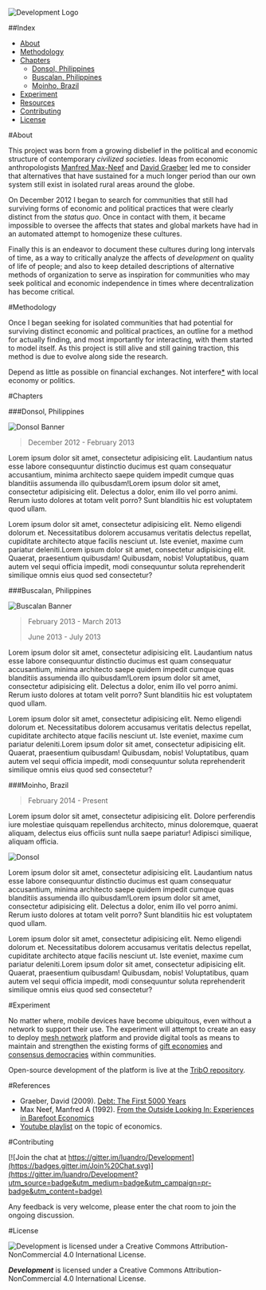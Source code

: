 ![Development Logo](assets/development_git_logo.jpg)

##Index

- [About](#about)
- [Methodology](#methodology)
- [Chapters](#chapters)
	- [Donsol, Philippines](#donsol-philippines)
	- [Buscalan, Philippines](#buscalan-philippines)
	- [Moinho, Brazil](#moinho-brazil)
- [Experiment](#experiment)	
- [Resources](#resources)
- [Contributing](#contributing)	
- [License](#license)


#About

This project was born from a growing disbelief in the political and economic structure of contemporary _civilized societies_. Ideas from economic anthropologists [Manfred Max-Neef](http://en.wikipedia.org/wiki/Manfred_Max_Neef) and [David Graeber](http://en.wikipedia.org/wiki/David_Graeber) led me to consider that alternatives that have sustained for a much longer period than our own system still exist in isolated rural areas around the globe. 

On December 2012 I began to search for communities that still had surviving forms of economic and political practices that were clearly distinct from the _status quo_. Once in contact with them, it became impossible to oversee the affects that states and global markets have had in an automated attempt to homogenize these cultures. 

Finally this is an endeavor to document these cultures during long intervals of time, as a way to critically analyze the affects of _development_ on quality of life of people; and also to keep detailed descriptions of alternative methods of organization to serve as inspiration for communities who may seek political and economic independence in times where decentralization has become critical.


#Methodology

Once I began seeking for isolated communities that had potential for surviving distinct economic and political practices, an outline for a method for actually finding, and most importantly for interacting, with them started to model itself. As this project is still alive and still gaining traction, this method is due to evolve along side the research.


Depend as little as possible on financial exchanges. 
Not interfere[*](#experiment) with local economy or politics.

#Chapters

###Donsol, Philippines

![Donsol Banner](assets/development_donsol_banner.jpg)

> December 2012 - February 2013

Lorem ipsum dolor sit amet, consectetur adipisicing elit. Laudantium natus esse labore consequuntur distinctio ducimus est quam consequatur accusantium, minima architecto saepe quidem impedit cumque quas blanditiis assumenda illo quibusdam!Lorem ipsum dolor sit amet, consectetur adipisicing elit. Delectus a dolor, enim illo vel porro animi. Rerum iusto dolores at totam velit porro? Sunt blanditiis hic est voluptatem quod ullam.

Lorem ipsum dolor sit amet, consectetur adipisicing elit. Nemo eligendi dolorum et. Necessitatibus dolorem accusamus veritatis delectus repellat, cupiditate architecto atque facilis nesciunt ut. Iste eveniet, maxime cum pariatur deleniti.Lorem ipsum dolor sit amet, consectetur adipisicing elit. Quaerat, praesentium quibusdam! Quibusdam, nobis! Voluptatibus, quam autem vel sequi officia impedit, modi consequuntur soluta reprehenderit similique omnis eius quod sed consectetur?

###Buscalan, Philippines

![Buscalan Banner](assets/development_buscalan_banner.jpg)

> February 2013 - March 2013
>
> June 2013 - July 2013

Lorem ipsum dolor sit amet, consectetur adipisicing elit. Laudantium natus esse labore consequuntur distinctio ducimus est quam consequatur accusantium, minima architecto saepe quidem impedit cumque quas blanditiis assumenda illo quibusdam!Lorem ipsum dolor sit amet, consectetur adipisicing elit. Delectus a dolor, enim illo vel porro animi. Rerum iusto dolores at totam velit porro? Sunt blanditiis hic est voluptatem quod ullam.

Lorem ipsum dolor sit amet, consectetur adipisicing elit. Nemo eligendi dolorum et. Necessitatibus dolorem accusamus veritatis delectus repellat, cupiditate architecto atque facilis nesciunt ut. Iste eveniet, maxime cum pariatur deleniti.Lorem ipsum dolor sit amet, consectetur adipisicing elit. Quaerat, praesentium quibusdam! Quibusdam, nobis! Voluptatibus, quam autem vel sequi officia impedit, modi consequuntur soluta reprehenderit similique omnis eius quod sed consectetur?

###Moinho, Brazil

> February 2014 - Present

Lorem ipsum dolor sit amet, consectetur adipisicing elit. Dolore perferendis iure molestiae quisquam repellendus architecto, minus doloremque, quaerat aliquam, delectus eius officiis sunt nulla saepe pariatur! Adipisci similique, aliquam officia.

![Donsol](assets/development_banner.jpg)

Lorem ipsum dolor sit amet, consectetur adipisicing elit. Laudantium natus esse labore consequuntur distinctio ducimus est quam consequatur accusantium, minima architecto saepe quidem impedit cumque quas blanditiis assumenda illo quibusdam!Lorem ipsum dolor sit amet, consectetur adipisicing elit. Delectus a dolor, enim illo vel porro animi. Rerum iusto dolores at totam velit porro? Sunt blanditiis hic est voluptatem quod ullam.

Lorem ipsum dolor sit amet, consectetur adipisicing elit. Nemo eligendi dolorum et. Necessitatibus dolorem accusamus veritatis delectus repellat, cupiditate architecto atque facilis nesciunt ut. Iste eveniet, maxime cum pariatur deleniti.Lorem ipsum dolor sit amet, consectetur adipisicing elit. Quaerat, praesentium quibusdam! Quibusdam, nobis! Voluptatibus, quam autem vel sequi officia impedit, modi consequuntur soluta reprehenderit similique omnis eius quod sed consectetur?

#Experiment

No matter where, mobile devices have become ubiquitous, even without a network to support their use. The experiment will attempt to create an easy to deploy [mesh network](http://en.wikipedia.org/wiki/Mesh_networking) platform and provide digital tools as means to maintain and strengthen the existing forms of [gift economies](http://en.wikipedia.org/wiki/Gift_economy) and [consensus democracies](http://en.wikipedia.org/wiki/Consensus_democracy) within communities.

Open-source development of the platform is live at the [TribO repository](https://github.com/luandro/TribO).

#References

- Graeber, David (2009). [Debt: The First 5000 Years](http://theanarchistlibrary.org/library/david-graeber-debt-the-first-five-thousand-years)
- Max Neef, Manfred A (1992). [From the Outside Looking In: Experiences in Barefoot Economics](https://web.archive.org/web/20121021020841/http://www.max-neef.cl/download/Max_Neef_From_the_outside_looking_in.pdf)
- [Youtube playlist](https://www.youtube.com/playlist?list=PLJlVvky-wBN_l5zyWKEi0y6MjNIk0s3Nn) on the topic of economics.

#Contributing

[![Join the chat at https://gitter.im/luandro/Development](https://badges.gitter.im/Join%20Chat.svg)](https://gitter.im/luandro/Development?utm_source=badge&utm_medium=badge&utm_campaign=pr-badge&utm_content=badge)

Any feedback is very welcome, please enter the chat room to join the ongoing discussion.


#License

![Development is licensed under a Creative Commons Attribution-NonCommercial 4.0 International License.](https://licensebuttons.net/l/by-nc/4.0/88x31.png)

_***Development***_ is licensed under a Creative Commons Attribution-NonCommercial 4.0 International License.